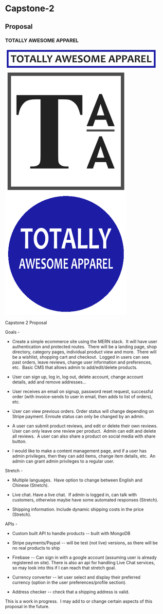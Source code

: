 # Capstone-2

## Proposal

### TOTALLY AWESOME APPAREL

![TAA Header](./logos/TAA-header-color.png)
![TAA logo black and white](./logos/TAA-Logo-black-and-white.png)
![TAA logo color](./logos/TAA-logo-color.png)

Capstone 2 Proposal

Goals -

- Create a simple ecommerce site using the MERN stack.  It will have user authentication and protected routes.  There will be a landing page, shop directory, category pages, individual product view and more.  There will be a wishlist, shopping cart and checkout.  Logged in users can see past orders, leave reviews, change user information and preferences, etc.  Basic CMS that allows admin to add/edit/delete products.

- User can sign up, log in, log out, delete account, change account details, add and remove addresses...

- User receives an email on signup, password reset request, successful order (with invoice-sends to user in email, then adds to list of orders), etc.

- User can view previous orders. Order status will change depending on Stripe payment. Enroute status can only be changed by an admin.

- A user can submit product reviews, and edit or delete their own reviews. User can only leave one review per product.  Admin can edit and delete all reviews.  A user can also share a product on social media with share button.

- I would like to make a content management page, and if a user has admin privileges, then they can add items, change item details, etc.  An admin can grant admin privileges to a regular user.

Stretch -

- Multiple languages.  Have option to change between English and Chinese (Stretch).

- Live chat. Have a live chat.  If admin is logged in, can talk with customers, otherwise maybe have some automated responses (Stretch).

- Shipping information. Include dynamic shipping costs in the price (Stretch).

APIs -

- Custom built API to handle products -- built with MongoDB

- Stripe payments/Paypal -- will be test (not live) versions, as there will be no real products to ship

- Firebase -- Can sign in with a google account (assuming user is already registered on site). There is also an api for handling Live Chat services, so may look into this if I can reach that stretch goal.

- Currency converter -- let user select and display their preferred currency (option in the user preferences/profile section).

- Address checker -- check that a shipping address is valid.

This is a work in progress.  I may add to or change certain aspects of this proposal in the future.
